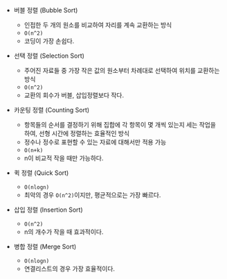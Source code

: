 - 버블 정렬 (Bubble Sort)
    - 인접한 두 개의 원소를 비교하여 자리를 계속 교환하는 방식
    - `O(n^2)`
    - 코딩이 가장 손쉽다.

- 선택 정렬 (Selection Sort)
    - 주어진 자료들 중 가장 작은 값의 원소부터 차례대로 선택하여 위치를 교환하는 방식
    - `O(n^2)`
    - 교환의 회수가 버블, 삽입정렬보다 작다.

- 카운팅 정렬 (Counting Sort)
    - 항목들의 순서를 결정하기 위해 집합에 각 항목이 몇 개씩 있는지 세는 작업을 하여, 선형 시간에 정렬하는 효율적인 방식
    - 정수나 정수로 표현할 수 있는 자료에 대해서만 적용 가능
    - `O(n+k)`
    - n이 비교적 작을 때만 가능하다.

- 퀵 정렬 (Quick Sort)
    - `O(nlogn)`
    - 최악의 경우 `O(n^2)`이지만, 평균적으로는 가장 빠르다.

- 삽입 정렬 (Insertion Sort)
    - `O(n^2)`
    - n의 개수가 작을 때 효과적이다.

- 병합 정렬 (Merge Sort)
    - `O(nlogn)`
    - 연결리스트의 경우 가장 효율적이다.
